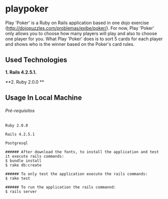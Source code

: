 # playpoker
Play 'Poker' is a Ruby on Rails application based in one dojo exercise (http://dojopuzzles.com/problemas/exibe/poker/).
For now, Play 'Poker' only allows you to choose how many players will play and also to choose one player for you. What Play 'Poker' does is to sort 5 cards for each player and shows who is the winner based on the Poker's card rules.

## Used Technologies

**1.  Rails 4.2.5.1.**

**2.  Ruby 2.0.0 **

## Usage In Local Machine

###### Pré-requisitos
```
Ruby 2.0.0

Rails 4.2.5.1

Postgresql

###### After download the fonts, to install the application and test it execute rails commands:
$ bundle install
$ rake db:create

###### To only test the application execute the rails commands:
$ rake test

###### To run the application the rails commannd:
$ rails server